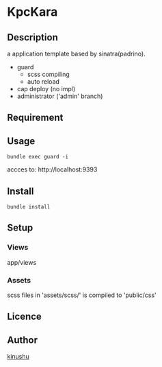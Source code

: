 KpcKara
===

## Description

a application template based by sinatra(padrino).

+ guard
    * scss compiling
    * auto reload
+ cap deploy (no impl)
+ administrator ('admin' branch)

## Requirement

## Usage

```
bundle exec guard -i
```

accces to:
http://localhost:9393

## Install

```
bundle install
```

## Setup

### Views

app/views

### Assets

scss files in 'assets/scss/' is compiled to 'public/css'

## Licence

## Author

[kinushu](https://github.com/kinushu)